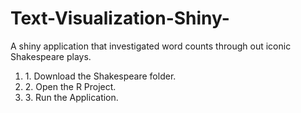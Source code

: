# Text-Visualization-Shiny-
A shiny application that investigated word counts through out iconic Shakespeare plays. 

<ol>
  <li> 1. Download the Shakespeare folder.
  <li> 2. Open the R Project.
  <li> 3. Run the Application.
    
<ol>
